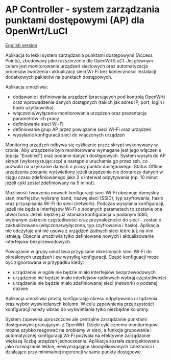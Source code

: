 # AP Controller - system zarządzania punktami dostępowymi (AP) dla OpenWrt/LuCI
 
[English version](README.md)
 
Aplikacja to lekki system zarządzania punktami dostępowymi (Access Points), zbudowany jako rozszerzenie dla OpenWrt/LuCI. Jej głównym celem jest monitorowanie urządzeń sieciowych oraz automatyzacja procesów tworzenia i aktualizacji sieci Wi-Fi bez konieczności instalacji dodatkowych pakietów na punktach dostępowych.
 
Aplikacja umożliwia:
- dodawanie i definiowania urządzeń (pracujących pod kontrolą OpenWrt) oraz wprowadzenie danych dostępnych (takich jak adres IP, port, login i hasło użytkownika).
- włączenie/wyłącenie monitorowania urządzeń oraz prezentacja parametrów ich pracy
- definiowanie sieci Wi-Fi
- definiowanie grup AP przez powiązanie sieci Wi-Fi oraz urządzeń
- wysyłanie konfiguracji sieci do włączonych urządzeń
 
Monitoring urządzeń odbywa się cyklicznie przez skrypt wykonywany w cronie. Aby urządzenie było monitorowane wymagane jest jego włączenie (opcja "Enabled") oraz podanie danych dostępowych. System wysyła do AP skrypt (wykorzystując scp) a następnie uruchamia go przez ssh, co pozwala na uzyskanie danych o pracy punktu dostępowego.
Status Offline urządzenia zostanie wyświetlony jeżeli urządzenie nie dostarczy danych w ciągu czasu zdefiniowanego jako 2 x interwał odpytywania (np. 10 minut jeżeli cykl został zdefiniowany na 5 minut).
 
Możliwość tworzenia nowych konfiguracji sieci Wi-Fi obejmuje domyślny stan interfejsów, wybrany band, nazwę sieci (SSID), typ szyfrowania, hasło oraz przyspisania Wi-Fi do sieci (network). Podczas wysyłania konfiguracji, jeżeli nie będzie interfejsów Wi-Fi o podanych parametach to zostanie ona utworzona. Jeżeli będzie już istaniała konfiguracja o podanym SSID, wybranym zakresie częstotliwości oraz przynależności do sieci - zostanie zaktualizowana (włączona/wyłączona, typ szyfrowania i hasło).
Aplikacja nie odczytuje ani nie usuwa z urządzeń żadnych sieci które już na nim istnieją. Obecnie umożliwia tylko definiowane nowych i aktualizowanie interfejsów bezprzewodowych.
 
Powiązanie w grupy umożliwia przypisane określonych sieci Wi-Fi do określonych urządzeń i ew wysyłkę konfiguracji. Część konfiguacji może być zignorowana w przypadku kiedy:
- urządzenie w ogóle nie będzie miało interfejsów bezprzewodowych
- urządzenie nie będzie miało interfejsów radiowych wybraj częstotliwości
- urządzenie nie będzie miało zdefiniowanej sieci (network) o podanej nazwie
 
Aplikacja umożliwia prostą konfigurację okresu odpytywania urządzenia oraz wybór wyświetlanych kolumn. W celu zapewnienia przejrzystości konfiguracji należy wbrac do wyświetlania tylko niezbędne kolumny.
 
System zapewnia uproszczone ale centralne zarządzanie punktami dostępowymi pracującymi z OpenWrt. Dzięki cyklicznemu monitoringowi można szybko reagować na problemy w sieci, a funkcja grupowania i automatycznej konfiguracji Wi-Fi pozwala na efektywne zarządzanie większą liczbą urządzeń jednocześnie. Aplikacja została zaprojektowana jako rozwiązanie lekkie, niewymagające skomplikowanych zależności i działające przy minimalnej ingerencji w same punkty dostępowe.
